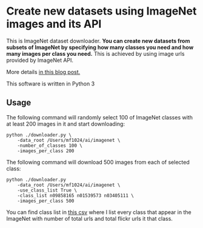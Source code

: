 # Create new datasets using ImageNet images and its API

This is ImageNet dataset downloader. **You can create new datasets from subsets of ImageNet by specifying how many 
classes you need and how many images per class you need.** 
This is achieved by using image urls provided by ImageNet API.


More details [in this blog post.](https://mf1024.github.io)

This software is written in Python 3

## Usage


The following command will randomly select 100 of ImageNet classes with at least 200 images in it and start downloading:
```
python ./downloader.py \
    -data_root /Users/mf1024/ai/imagenet \
    -number_of_classes 100 \
    -images_per_class 200
```


The following command will download 500 images from each of selected class:
```
python ./downloader.py 
    -data_root /Users/mf1024/ai/imagenet \
    -use_class_list True \
    -class_list n09858165 n01539573 n03405111 \
    -images_per_class 500 
```
You can find class list in [this csv](https://github.com/mf1024/ImageNet-datasets-downloader/blob/master/classes_in_imagenet.csv) where I list every class that appear in the ImageNet with number of total urls and total flickr urls it that class.
